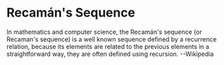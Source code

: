 # Recamán's Sequence
In mathematics and computer science, the Recamán's sequence (or Recaman's sequence) is a well known sequence defined by a recurrence relation, because its elements are related to the previous elements in a straightforward way, they are often defined using recursion. --Wikipedia